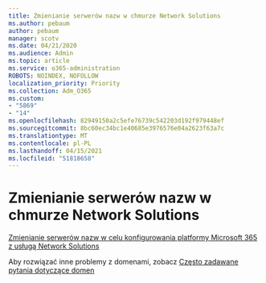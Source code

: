 ```yaml
---
title: Zmienianie serwerów nazw w chmurze Network Solutions
ms.author: pebaum
author: pebaum
manager: scotv
ms.date: 04/21/2020
ms.audience: Admin
ms.topic: article
ms.service: o365-administration
ROBOTS: NOINDEX, NOFOLLOW
localization_priority: Priority
ms.collection: Adm_O365
ms.custom:
- "5869"
- "14"
ms.openlocfilehash: 82949150a2c5efe76739c542203d192f979448ef
ms.sourcegitcommit: 8bc60ec34bc1e40685e3976576e04a2623f63a7c
ms.translationtype: MT
ms.contentlocale: pl-PL
ms.lasthandoff: 04/15/2021
ms.locfileid: "51818658"
---
```

# <a name="change-nameservers-at-network-solutions"></a>Zmienianie serwerów nazw w chmurze Network Solutions

[Zmienianie serwerów nazw w celu konfigurowania platformy Microsoft 365 z usługą Network Solutions](https://docs.microsoft.com/microsoft-365/admin/dns/change-nameservers-at-network-solutions?view=o365-worldwide)

Aby rozwiązać inne problemy z domenami, zobacz [Często zadawane pytania dotyczące domen](https://docs.microsoft.com/microsoft-365/admin/setup/domains-faq?view=o365-worldwide)
